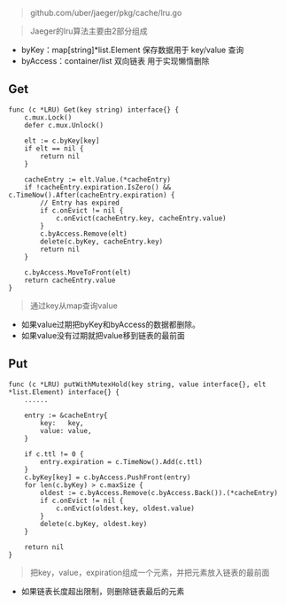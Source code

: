 > github.com/uber/jaeger/pkg/cache/lru.go

> Jaeger的lru算法主要由2部分组成
- byKey：map[string]*list.Element 保存数据用于 key/value 查询
- byAccess：container/list 双向链表 用于实现懒惰删除

## Get

```
func (c *LRU) Get(key string) interface{} {
	c.mux.Lock()
	defer c.mux.Unlock()

	elt := c.byKey[key]
	if elt == nil {
		return nil
	}

	cacheEntry := elt.Value.(*cacheEntry)
	if !cacheEntry.expiration.IsZero() && c.TimeNow().After(cacheEntry.expiration) {
		// Entry has expired
		if c.onEvict != nil {
			c.onEvict(cacheEntry.key, cacheEntry.value)
		}
		c.byAccess.Remove(elt)
		delete(c.byKey, cacheEntry.key)
		return nil
	}

	c.byAccess.MoveToFront(elt)
	return cacheEntry.value
}
```

> 通过key从map查询value
- 如果value过期把byKey和byAccess的数据都删除。
- 如果value没有过期就把value移到链表的最前面


## Put

```
func (c *LRU) putWithMutexHold(key string, value interface{}, elt *list.Element) interface{} {
    ......

	entry := &cacheEntry{
		key:   key,
		value: value,
	}

	if c.ttl != 0 {
		entry.expiration = c.TimeNow().Add(c.ttl)
	}
	c.byKey[key] = c.byAccess.PushFront(entry)
	for len(c.byKey) > c.maxSize {
		oldest := c.byAccess.Remove(c.byAccess.Back()).(*cacheEntry)
		if c.onEvict != nil {
			c.onEvict(oldest.key, oldest.value)
		}
		delete(c.byKey, oldest.key)
	}

	return nil
}
```

> 把key，value，expiration组成一个元素，并把元素放入链表的最前面
- 如果链表长度超出限制，则删除链表最后的元素
